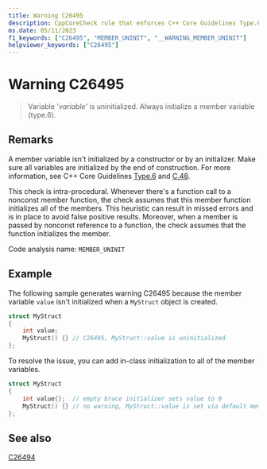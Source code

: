 ```yaml
---
title: Warning C26495
description: CppCoreCheck rule that enforces C++ Core Guidelines Type.6
ms.date: 05/11/2023
f1_keywords: ["C26495", "MEMBER_UNINIT", "__WARNING_MEMBER_UNINIT"]
helpviewer_keywords: ["C26495"]
---
```

# Warning C26495

> Variable '*variable*' is uninitialized. Always initialize a member variable (type.6).

## Remarks

A member variable isn't initialized by a constructor or by an initializer. Make sure all variables are initialized by the end of construction. For more information, see C++ Core Guidelines [Type.6](https://github.com/isocpp/CppCoreGuidelines/blob/master/CppCoreGuidelines.md#SS-type) and [C.48](https://github.com/isocpp/CppCoreGuidelines/blob/master/CppCoreGuidelines.md#c48-prefer-in-class-initializers-to-member-initializers-in-constructors-for-constant-initializers).

This check is intra-procedural. Whenever there's a function call to a nonconst member function, the check assumes that this member function initializes all of the members. This heuristic can result in missed errors and is in place to avoid false positive results. Moreover, when a member is passed by nonconst reference to a function, the check assumes that the function initializes the member.

Code analysis name: `MEMBER_UNINIT`

## Example

The following sample generates warning C26495 because the member variable `value` isn't initialized when a `MyStruct` object is created.

```cpp
struct MyStruct
{
    int value;
    MyStruct() {} // C26495, MyStruct::value is uninitialized
};
```

To resolve the issue, you can add in-class initialization to all of the member variables.

```cpp
struct MyStruct
{
    int value{};  // empty brace initializer sets value to 0
    MyStruct() {} // no warning, MyStruct::value is set via default member initialization
};
```

## See also

[C26494](c26494.md)